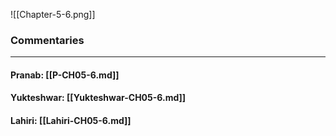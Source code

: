 ![[Chapter-5-6.png]]

### Commentaries

---

#### Pranab: [[P-CH05-6.md]]

#### Yukteshwar: [[Yukteshwar-CH05-6.md]]

#### Lahiri: [[Lahiri-CH05-6.md]]
